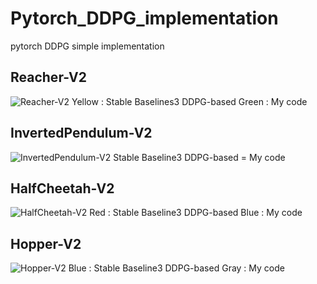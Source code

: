 # Pytorch_DDPG_implementation
pytorch DDPG simple implementation

## Reacher-V2
![Reacher-V2](https://user-images.githubusercontent.com/38174284/135717015-ccebf2b3-eb7f-45be-b9e4-0afd9ac6cf68.jpg)
Yellow : Stable Baselines3 DDPG-based
Green : My code

## InvertedPendulum-V2
![InvertedPendulum-V2](https://user-images.githubusercontent.com/38174284/135717026-248c1d40-bee2-4d19-af97-b3317f759dab.jpg)
Stable Baseline3 DDPG-based = My code

## HalfCheetah-V2
![HalfCheetah-V2](https://user-images.githubusercontent.com/38174284/135717029-543fc672-efdd-4215-a712-97f9c4358dce.jpg)
Red : Stable Baseline3 DDPG-based
Blue : My code

## Hopper-V2
![Hopper-V2](https://user-images.githubusercontent.com/38174284/135717032-d6359101-63cc-4865-a558-97ee5d9ef436.jpg)
Blue : Stable Baseline3 DDPG-based
Gray : My code

